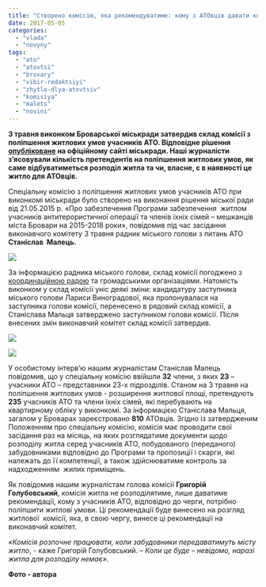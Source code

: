 ```yaml
---
title: "Створено комісію, яка рекомендуватиме: кому з АТОвців давати квартири"
date: 2017-05-05
categories: 
  - "vlada"
  - "novyny"
tags: 
  - "ato"
  - "atovtsi"
  - "brovary"
  - "vibir-redaktsiyi"
  - "zhytlo-dlya-atovtsiv"
  - "komisiya"
  - "malets"
  - "novini"
---
```


**3 травня виконком Броварської міськради затвердив склад комісії з поліпшення житлових умов учасників АТО. Відповідне рішення [опубліковане](http://brovary-rada.gov.ua/documents/27156.html) на офіційному сайті міськради. Наші журналісти з’ясовували кількість претендентів на поліпшення житлових умов, як саме відбуватиметься розподіл житла та чи, власне, є в наявності це житло для АТОвців.**

Спеціальну комісію з поліпшення житлових умов учасників АТО при виконкомі міськради було створено на виконання рішення міської ради від 21.05.2015 р. «Про забезпечення Програми забезпечення  житлом учасників антитерористичної операції та членів їхніх сімей – мешканців міста Бровари на 2015-2018 роки», повідомив під час засідання виконавчого комітету 3 травня радник міського голови з питань АТО **Станіслав  Малець.** 

[![](https://mpz.brovary.org/wp-content/uploads/2017/05/13.jpg)](https://mpz.brovary.org/wp-content/uploads/2017/05/13.jpg)

За інформацією радника міського голови, склад комісії погоджено з [координаційною радою](https://mpz.brovary.org/u-brovarah-stvoryly-koordynatsijnu-radu-uchasnykiv-ato/) та громадськими організаціями. Натомість виконком у склад комісії уніс деякі зміни: кандидатуру заступника міського голови Лариси Виноградової, яка пропонувалася на заступника голови комісії, перенесено в рядовий склад комісії, а Станіслава Мальця затверджено заступником голови комісії. Після внесених змін виконавчий комітет склад комісії затвердив.

[![](https://mpz.brovary.org/wp-content/uploads/2017/05/11.jpg)](https://mpz.brovary.org/wp-content/uploads/2017/05/11.jpg)

[![](https://mpz.brovary.org/wp-content/uploads/2017/05/12.jpg)](https://mpz.brovary.org/wp-content/uploads/2017/05/12.jpg)

У особистому інтерв’ю нашим журналістам Станіслав Малець повідомив, що у спеціальну комісію ввійшли **32** члени, з яких **23** – учасники АТО – представники 23-х підрозділів. Станом на 3 травня на поліпшення житлових умов - розширення житлової площі, претендують **235** учасників АТО та члени їхніх сімей, які перебувають на квартирному обліку у виконкомі. За інформацією Станіслава Мальця, загалом у Броварах зареєстровано **810** АТОвців. Згідно із затвердженим Положенням про спеціальну комісію, комісія має проводити свої засідання раз на місяць, на яких розглядатиме документи щодо розподілу житла серед учасників АТО, побудованого (переданого) забудовниками відповідно до Програми та пропозиції і скарги, які належать до її компетенції, а також здійснюватиме контроль за надходженням  жилих приміщень.

Як повідомив нашим журналістам голова комісії **Григорій Голубовський**, комісія житла не розподілятиме, лише даватиме рекомендації, кому з учасників АТО, відповідно до черги, потрібно поліпшити житлові умови. Ці рекомендації буде винесено на розгляд  житлової  комісії, яка, в свою чергу, винесе ці рекомендації на виконавчий комітет.

_«Комісія розпочне працювати, коли забудовники передаватимуть місту житло_, - каже Григорій Голубовський. – _Коли це буде – невідомо,_ _наразі житла для розподілу немає»._

**Фото - автора**
